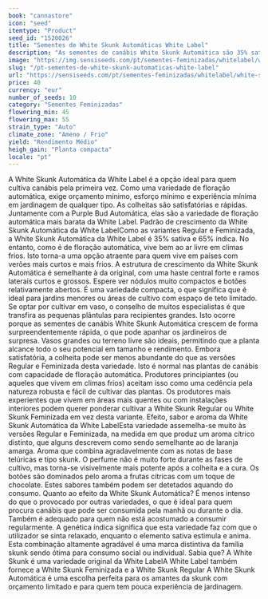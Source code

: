 ```yaml
---
book: "cannastore"
icon: "seed"
itemtype: "Product"
seed_id: "1520026"
title: "Sementes de White Skunk Automáticas White Label"
description: "As sementes de canábis White Skunk Automática são 35% sativa/65% índica, são económicas e fáceis de cultivar. Produzem um efeito relaxante e estimulante."
image: "https://img.sensiseeds.com/pt/sementes-feminizadas/whitelabel/white-skunk-autoflowering-image.png"
slug: "/pt-sementes-de-white-skunk-automaticas-white-label"
url: "https://sensiseeds.com/pt/sementes-feminizadas/whitelabel/white-skunk-autoflowering?a_aid=cannastore"
price: 40
currency: "eur"
number_of_seeds: 10
category: "Sementes Feminizadas"
flowering_min: 45
flowering_max: 55
strain_type: "Auto"
climate_zone: "Ameno / Frio"
yield: "Rendimento Médio"
heigh_gain: "Planta compacta"
locale: "pt"
---
```

A White Skunk Automática da White Label é a opção ideal para quem cultiva canábis pela primeira vez. Como uma variedade de floração automática, exige orçamento mínimo, esforço mínimo e experiência mínima em jardinagem de qualquer tipo. As colheitas são satisfatórias e rápidas. Juntamente com a Purple Bud Automática, elas são a variedade de floração automática mais barata da White Label. Padrão de crescimento da White Skunk Automática da White LabelComo as variantes Regular e Feminizada, a White Skunk Automática da White Label é 35% sativa e 65% índica. No entanto, como é de floração automática, vive bem ao ar livre em climas frios. Isto torna-a uma opção atraente para quem vive em países com verões mais curtos e mais frios. A estrutura de crescimento da White Skunk Automática é semelhante à da original, com uma haste central forte e ramos laterais curtos e grossos. Espere ver nódulos muito compactos e botões relativamente abertos. É uma variedade compacta, o que significa que é ideal para jardins menores ou áreas de cultivo com espaço de teto limitado. Se optar por cultivar em vaso, o conselho de muitos especialistas é que transfira as pequenas plântulas para recipientes grandes. Isto ocorre porque as sementes de canábis White Skunk Automática crescem de forma surpreendentemente rápida, o que pode apanhar os jardineiros de surpresa. Vasos grandes ou terreno livre são ideais, permitindo que a planta alcance todo o seu potencial em tamanho e rendimento. Embora satisfatória, a colheita pode ser menos abundante do que as versões Regular e Feminizada desta variedade. Isto é normal nas plantas de canábis com capacidade de floração automática. Produtores principiantes (ou aqueles que vivem em climas frios) aceitam isso como uma cedência pela natureza robusta e fácil de cultivar das plantas. Os produtores mais experientes que vivem em áreas mais quentes ou com instalações interiores podem querer ponderar cultivar a White Skunk Regular ou White Skunk Feminizada em vez desta variante. Efeito, sabor e aroma da White Skunk Automática da White LabelEsta variedade assemelha-se muito às versões Regular e Feminizada, na medida em que produz um aroma cítrico distinto, que alguns descrevem como sendo semelhante ao de laranja amarga. Aroma que combina agradavelmente com as notas de base telúricas e tipo skunk. O perfume não é muito forte durante as fases de cultivo, mas torna-se visivelmente mais potente após a colheita e a cura. Os botões são dominados pelo aroma a frutas cítricas com um toque de chocolate. Estes sabores também podem ser detetados aquando do consumo. Quanto ao efeito da White Skunk Automática? É menos intenso do que o provocado por outras variedades, o que é ideal para quem procura canábis que pode ser consumida pela manhã ou durante o dia. Também é adequado para quem não está acostumado a consumir regularmente. A genética índica significa que esta variedade faz com que o utilizador se sinta relaxado, enquanto o elemento sativa estimula e anima. Esta combinação altamente agradável é uma marca distintiva da família skunk sendo ótima para consumo social ou individual. Sabia que? A White Skunk é uma variedade original da White LabelA White Label também fornece a White Skunk Feminizada e a White Skunk Regular A White Skunk Automática é uma escolha perfeita para os amantes da skunk com orçamento limitado e para quem tem pouca experiência de jardinagem.

